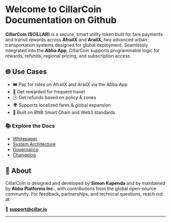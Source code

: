 # Welcome to CillarCoin Documentation on Github

**CillarCoin ($CILLAR)** is a secure, smart utility token built for fare payments and transit rewards across **AfrailX** and **ArailX**, two advanced urban transportation systems designed for global deployment. Seamlessly integrated into the **Abba App**, CillarCoin supports programmable logic for rewards, refunds, regional pricing, and subscription access.

## 🌐 Use Cases

- 🎟️ Pay for rides on AfrailX and ArailX via the Abba App  
- 💸 Get rewarded for frequent travel  
- 🕒 Get refunds based on policy & zones  
- 🌍 Supports localized fares & global expansion  
- 🔐 Built on BNB Smart Chain and Web3 standards  

### 📚 Explore the Docs

- [Whitepaper](./WHITEPAPER.md)
- [System Architecture](./ARCHITECTURE.md)
- [Governance](./GOVERNANCE.md)
- [Changelog](./CHANGELOG.md)

<!-- Coming Soon:
- [Smart Contract](./contracts/CillarCoin.sol)
- [API and Integration Tools](./docs/api.md)
-->

## 🧠 About

CillarCoin is designed and developed by **Simon Kapenda** and by maintained by **Abba Platforms Inc.**, with contributions from the global open-source community. For feedback, partnerships, and technical questions, reach out at:

📩 **support@cillar.io**

---
